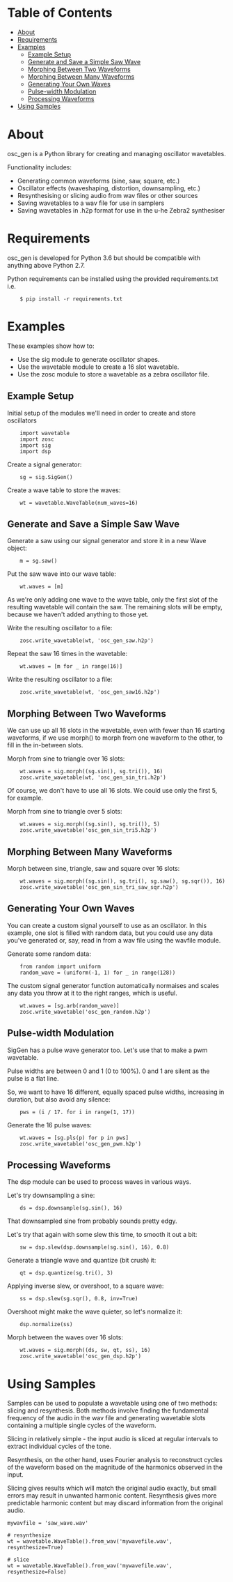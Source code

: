 # Table of Contents

<!-- vim-markdown-toc GFM -->
* [About](#about)
* [Requirements](#requirements)
* [Examples](#examples)
    * [Example Setup](#example-setup)
    * [Generate and Save a Simple Saw Wave](#generate-and-save-a-simple-saw-wave)
    * [Morphing Between Two Waveforms](#morphing-between-two-waveforms)
    * [Morphing Between Many Waveforms](#morphing-between-many-waveforms)
    * [Generating Your Own Waves](#generating-your-own-waves)
    * [Pulse-width Modulation](#pulse-width-modulation)
    * [Processing Waveforms](#processing-waveforms)
* [Using Samples](#using-samples)

<!-- vim-markdown-toc -->

# About

osc_gen is a Python library for creating and managing oscillator wavetables.

Functionality includes:

* Generating common waveforms (sine, saw, square, etc.)
* Oscillator effects (waveshaping, distortion, downsampling, etc.)
* Resynthesising or slicing audio from wav files or other sources
* Saving wavetables to a wav file for use in samplers
* Saving wavetables in .h2p format for use in the u-he Zebra2 synthesiser


# Requirements

osc_gen is developed for Python 3.6 but should be compatible with anything
above Python 2.7.

Python requirements can be installed using the provided requirements.txt i.e.

        $ pip install -r requirements.txt

# Examples

These examples show how to:

- Use the sig module to generate oscillator shapes.
- Use the wavetable module to create a 16 slot wavetable.
- Use the zosc module to store a wavetable as a zebra oscillator file.


## Example Setup

Initial setup of the modules we'll need in order to create and store
oscillators

        import wavetable
        import zosc
        import sig
        import dsp

Create a signal generator:

        sg = sig.SigGen()

Create a wave table to store the waves:

        wt = wavetable.WaveTable(num_waves=16)

## Generate and Save a Simple Saw Wave

Generate a saw using our signal generator and store it in a new Wave object:

        m = sg.saw()

Put the saw wave into our wave table:

        wt.waves = [m]

As we're only adding one wave to the wave table, only the first slot of the
resulting wavetable will contain the saw. The remaining slots will
be empty, because we haven't added anything to those yet.

Write the resulting oscillator to a file:

        zosc.write_wavetable(wt, 'osc_gen_saw.h2p')

Repeat the saw 16 times in the wavetable:

        wt.waves = [m for _ in range(16)]

Write the resulting oscillator to a file:

        zosc.write_wavetable(wt, 'osc_gen_saw16.h2p')

## Morphing Between Two Waveforms

We can use up all 16 slots in the wavetable, even with fewer than 16
starting waveforms, if we use morph() to morph from one waveform to the
other, to fill in the in-between slots.


Morph from sine to triangle over 16 slots:

        wt.waves = sig.morph((sg.sin(), sg.tri()), 16)
        zosc.write_wavetable(wt, 'osc_gen_sin_tri.h2p')

Of course, we don't have to use all 16 slots. We could use only the first 5,
for example.

Morph from sine to triangle over 5 slots:

        wt.waves = sig.morph((sg.sin(), sg.tri()), 5)
        zosc.write_wavetable('osc_gen_sin_tri5.h2p')

## Morphing Between Many Waveforms

Morph between sine, triangle, saw and square over 16 slots:

        wt.waves = sig.morph((sg.sin(), sg.tri(), sg.saw(), sg.sqr()), 16)
        zosc.write_wavetable('osc_gen_sin_tri_saw_sqr.h2p')


## Generating Your Own Waves

You can create a custom signal yourself to use as an oscillator.
In this example, one slot is filled with random data, but you could
use any data you've generated or, say, read in from a wav file using the
wavfile module.

Generate some random data:

        from random import uniform
        random_wave = (uniform(-1, 1) for _ in range(128))

The custom signal generator function automatically normaises and scales any
data you throw at it to the right ranges, which is useful.

        wt.waves = [sg.arb(random_wave)]
        zosc.write_wavetable('osc_gen_random.h2p')

## Pulse-width Modulation

SigGen has a pulse wave generator too. Let's use that to make a pwm wavetable.


Pulse widths are between 0 and 1 (0 to 100%).
0 and 1 are silent as the pulse is a flat line.


So, we want to have 16 different, equally spaced pulse widths, increasing in
duration, but also avoid any silence:

        pws = (i / 17. for i in range(1, 17))

Generate the 16 pulse waves:

        wt.waves = [sg.pls(p) for p in pws]
        zosc.write_wavetable('osc_gen_pwm.h2p')

## Processing Waveforms

The dsp module can be used to process waves in various ways.

Let's try downsampling a sine:

        ds = dsp.downsample(sg.sin(), 16)

That downsampled sine from probably sounds pretty edgy.

Let's try that again with some slew this time, to smooth it out a bit:

        sw = dsp.slew(dsp.downsample(sg.sin(), 16), 0.8)

Generate a triangle wave and quantize (bit crush) it:

        qt = dsp.quantize(sg.tri(), 3)

Applying inverse slew, or overshoot, to a square wave:

        ss = dsp.slew(sg.sqr(), 0.8, inv=True)

Overshoot might make the wave quieter, so let's normalize it:

        dsp.normalize(ss)

Morph between the waves over 16 slots:

        wt.waves = sig.morph((ds, sw, qt, ss), 16)
        zosc.write_wavetable('osc_gen_dsp.h2p')


# Using Samples

Samples can be used to populate a wavetable using one of two methods: slicing
and resynthesis. Both methods involve finding the fundamental frequency of the
audio in the wav file and generating wavetable slots containing a multiple
single cycles of the waveform.

Slicing in relatively simple - the input audio is sliced at regular intervals
to extract individual cycles of the tone.

Resynthesis, on the other hand, uses Fourier analysis to reconstruct cycles of
the waveform based on the magnitude of the harmonics observed in the input.

Slicing gives results which will match the original audio exactly, but small
errors may result in unwanted harmonic content. Resynthesis gives more
predictable harmonic content but may discard information from the original
audio.

    mywavfile = 'saw_wave.wav'

    # resynthesize
    wt = wavetable.WaveTable().from_wav('mywavefile.wav', resynthesize=True)

    # slice
    wt = wavetable.WaveTable().from_wav('mywavefile.wav', resynthesize=False)
